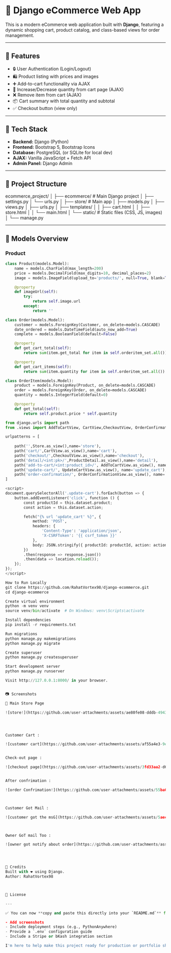 

# 🛒 Django eCommerce Web App

This is a modern eCommerce web application built with **Django**, featuring a dynamic shopping cart, product catalog, and class-based views for order management.

---

## 🚀 Features

- 🔒 User Authentication (Login/Logout)
- 🛍️ Product listing with prices and images
- ➕ Add-to-cart functionality via AJAX
- 🔄 Increase/Decrease quantity from cart page (AJAX)
- ❌ Remove item from cart (AJAX)
- 📦 Cart summary with total quantity and subtotal
- ✅ Checkout button (view only)

---

## 🧠 Tech Stack

- **Backend:** Django (Python)
- **Frontend:** Bootstrap 5, Bootstrap Icons
- **Database:** PostgreSQL (or SQLite for local dev)
- **AJAX:** Vanilla JavaScript + Fetch API
- **Admin Panel:** Django Admin

---

## 📁 Project Structure
ecommerce_project/
│
├── ecommerce/ # Main Django project
│ ├── settings.py
│ └── urls.py
│
├── store/ # Main app
│ ├── models.py
│ ├── views.py
│ ├── urls.py
│ ├── templates/
│ │ ├── cart.html
│ │ ├── store.html
│ │ └── main.html
│ └── static/ # Static files (CSS, JS, images)
│
└── manage.py


---

## 🧾 Models Overview

### Product

```python
class Product(models.Model):
    name = models.CharField(max_length=200)
    price = models.DecimalField(max_digits=10, decimal_places=2)
    image = models.ImageField(upload_to='products/', null=True, blank=True)

    @property
    def imageUrl(self):
        try:
            return self.image.url
        except:
            return ''

class Order(models.Model):
    customer = models.ForeignKey(Customer, on_delete=models.CASCADE)
    date_ordered = models.DateTimeField(auto_now_add=True)
    complete = models.BooleanField(default=False)

    @property
    def get_cart_total(self):
        return sum(item.get_total for item in self.orderitem_set.all())

    @property
    def get_cart_items(self):
        return sum(item.quantity for item in self.orderitem_set.all())

class OrderItem(models.Model):
    product = models.ForeignKey(Product, on_delete=models.CASCADE)
    order = models.ForeignKey(Order, on_delete=models.CASCADE)
    quantity = models.IntegerField(default=0)

    @property
    def get_total(self):
        return self.product.price * self.quantity

from django.urls import path
from .views import AddToCartView, CartView,CheckoutView, OrderConfirmationView,Store,ProductDetail, UpdateCartView

urlpatterns = [
    
    path('',Store.as_view(),name='store'),
    path('cart/',CartView.as_view(),name='cart'),
    path('checkout/',CheckoutView.as_view(),name='checkout'),
    path('detail/<int:pk>/',ProductDetail.as_view(),name='detail'),
    path('add-to-cart/<int:product_id>/', AddToCartView.as_view(), name='add_to_cart'),
    path('update-cart/', UpdateCartView.as_view(), name='update_cart'),
    path('order-confirmation/', OrderConfirmationView.as_view(), name='order_confirmation'),
]

<script>
document.querySelectorAll('.update-cart').forEach(button => {
    button.addEventListener('click', function () {
        const productId = this.dataset.product;
        const action = this.dataset.action;

        fetch("{% url 'update_cart' %}", {
            method: 'POST',
            headers: {
                'Content-Type': 'application/json',
                'X-CSRFToken': '{{ csrf_token }}'
            },
            body: JSON.stringify({ productId: productId, action: action })
        })
        .then(response => response.json())
        .then(data => location.reload());
    });
});
</script>

How to Run Locally
git clone https://github.com/RahatVortex98/django-ecommerce.git
cd django-ecommerce

Create virtual environment
python -m venv venv
source venv/bin/activate  # On Windows: venv\Scripts\activate

Install dependencies
pip install -r requirements.txt

Run migrations
python manage.py makemigrations
python manage.py migrate

Create superuser
python manage.py createsuperuser

Start development server
python manage.py runserver

Visit http://127.0.0.1:8000/ in your browser.


📷 Screenshots

🏬 Main Store Page

![store!](https://github.com/user-attachments/assets/ae80fe08-dddb-4943-a2ff-19cb520bd194)




Customer Cart :

![customer cart](https://github.com/user-attachments/assets/af55a4e3-9e6c-4a21-92eb-be14d7f0346b)


Check-out page :

![checkout page](https://github.com/user-attachments/assets/3fd33aa2-d601-4fc4-b8e1-ec2657e8e539)


After confrimation :

![order Confrimation!](https://github.com/user-attachments/assets/55ba01a6-97a9-4c73-afe2-c09eff2ea4ba)



Customer Got Mail :

![customer got the msG](https://github.com/user-attachments/assets/5aecdde7-260b-457c-98ed-302afabacbe5)



Owner GoT mail Too :

![owner got notify about order](https://github.com/user-attachments/assets/7d3a84f9-7488-4437-8e99-187a3cbe1b40)




🙌 Credits
Built with ❤️ using Django.
Author: RahatVortex98



📄 License

---

✅ You can now **copy and paste this directly into your `README.md`** file on GitHub. Let me know if you'd like me to:

- Add screenshots
- Include deployment steps (e.g., PythonAnywhere)
- Provide a `.env` configuration guide
- Include a Stripe or bKash integration section

I'm here to help make this project ready for production or portfolio showcase.




